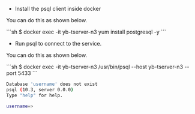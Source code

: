---
---

-  Install the psql client inside docker

You can do this as shown below.
<div class='copy separator-dollar'>
```sh
$ docker exec -it yb-tserver-n3 yum install postgresql -y
```
</div>

- Run psql to connect to the service.

You can do this as shown below.
<div class='copy separator-dollar'>
```sh
$ docker exec -it yb-tserver-n3 /usr/bin/psql --host yb-tserver-n3 --port 5433
```
</div>

```sh
Database 'username' does not exist
psql (10.3, server 0.0.0)
Type "help" for help.

username=>
```
